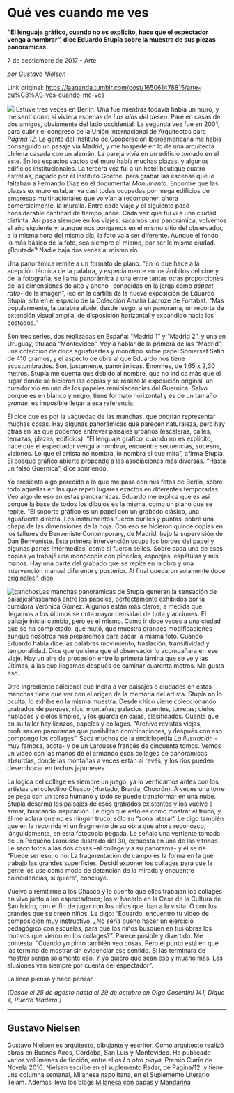 # Qué ves cuando me ves

**“El lenguaje gráfico, cuando no es explícito, hace que el espectador venga a nombrar”, dice Eduardo Stupía sobre la muestra de sus piezas panorámicas.**

7 de septiembre de 2017 - Arte

_por Gustavo Nielsen_

Link original: https://laagenda.tumblr.com/post/165061478815/arte-qu%C3%A9-ves-cuando-me-ves

![](https://64.media.tumblr.com/f8bc6105f7f98d1fff0e669f59e5afc8/tumblr_inline_pjzp5blNJU1t6q87u_500.jpg)
Estuve tres veces en Berlín. Una fue mientras todavía había un muro, y me sentí como si viviera escenas de *Las alas del deseo*. Paré en casas de dos amigos, obviamente del lado occidental. La segunda vez fue en 2001, para cubrir el congreso de la Unión Internacional de Arquitectos para *Página 12*. La gente del Instituto de Cooperación Iberoamericana me había conseguido un pasaje vía Madrid, y me hospedé en lo de una arquitecta chilena casada con un alemán. La pareja vivía en un edificio tomado en el este. En los espacios vacíos del muro había muchas plazas, y algunos edificios institucionales. La tercera vez fui a un hotel boutique cuatro estrellas, pagado por el Instituto Goethe, para grabar las escenas que le faltaban a Fernando Díaz en el documental *Monumento*. Encontré que las plazas ex muro estaban ya casi todas ocupadas por mega edificios de empresas multinacionales que volvían a recomponer, ahora comercialmente, la muralla. Entre cada viaje y el siguiente pasó considerable cantidad de tiempo, años. Cada vez que fui vi a una ciudad distinta. Así pasa siempre en los viajes: sacamos una panorámica, volvemos el año siguiente y, aunque nos pongamos en el mismo sitio del observador, a la misma hora del mismo día, la foto va a ser diferente. Aunque el fondo, lo más básico de la foto, sea siempre el mismo, por ser la misma ciudad. ¿Boutade? Nadie baja dos veces al mismo río. 

Una panorámica remite a un formato de plano. “En lo que hace a la acepción técnica de la palabra, y especialmente en los ámbitos del cine y de la fotografía, se llama panorámica a una entre tantas otras proporciones de las dimensiones de alto y ancho -conocidas en la jerga como *aspect ratio*- de la imagen”, leo en la cartilla de la nueva exposición de Eduardo Stupía, sita en el espacio de la Colección Amalia Lacroze de Fortabat. “Más popularmente, la palabra alude, desde luego, a un panorama, un recorte de extensión visual amplia, de disposición horizontal y expandido hacia los costados.” 

Son tres series, dos realizadas en España: “Madrid 1” y “Madrid 2”, y una en Uruguay, titulada “Montevideo”. Voy a hablar de la primera de las “Madrid”, una colección de doce aguafuertes y monotipo sobre papel Somerset Satín de 410 gramos, y el aspecto de obra al que Eduardo nos tiene acostumbrados. Son, justamente, panorámicas. Enormes, de 1,65 x 2,30 metros. Stupía me cuenta que debido al nombre, que no indica más que el lugar donde se hicieron las copias y se realizó la exposición original, un curador vio en uno de los papeles reminiscencias del Guernica. Salvo porque es en blanco y negro, tiene formato horizontal y es de un tamaño *grande*, es imposible llegar a esa referencia. 

Él dice que es por la vaguedad de las manchas, que podrían representar muchas cosas. Hay algunas panorámicas que parecen naturaleza, pero hay otras en las que podemos entrever paisajes urbanos (escaleras, calles, terrazas, plazas, edificios). “El lenguaje gráfico, cuando no es explícito, hace que el espectador venga a nombrar, encuentre secuencias, sucesos, visiones. Lo que el artista no nombra, lo nombra el que mira”, afirma Stupía. El bosque gráfico abierto propende a las asociaciones más diversas. “Hasta un falso Guernica”, dice sonriendo. 

Yo presiento algo parecido a lo que me pasa con mis fotos de Berlín, sobre todo aquellas en las que repetí lugares exactos en diferentes temporadas. Veo algo de eso en estas panorámicas. Eduardo me explica que es así porque la base de todos los dibujos es la misma, como un plano que se repite. “El soporte gráfico es un papel con un grabado clásico, una aguafuerte directa. Los instrumentos fueron buriles y puntas, sobre una chapa de las dimensiones de la hoja. Con eso se hicieron quince copias en los talleres de Benveniste Contemporary, de Madrid, bajo la supervisión de Dan Benveniste. Esta primera intervención ocupa los bordes del papel y algunas partes intermedias, como si fueran sellos. Sobre cada una de esas copias yo trabajé una monocopia con pinceles, esponjas, espátulas y mis manos. Hay una parte del grabado que se repite en la obra y una intervención manual diferente y posterior. Al final quedaron solamente doce originales”, dice. 

![ganchos](https://64.media.tumblr.com/8562ead1f2a602a9b07922b80f3a0f43/tumblr_inline_pjzp5bHQT11t6q87u_500.jpg)Las manchas panorámicas de Stupía generan la sensación de paisajesPaseamos entre los papeles, perfectamente exhibidos por la curadora Verónica Gómez. Algunos están más claros; a medida que llegamos a los últimos se nota mayor densidad de tinta y acciones. El paisaje inicial cambia, pero es el mismo. Como ir doce veces a una ciudad que se ha completado, que mutó, que muestra grandes modificaciones aunque nosotros nos preparemos para sacar la misma foto. Cuando Eduardo habla dice las palabras movimiento, traslación, transitividad y temporalidad. Dice que quisiera que el observador lo acompañara en ese viaje. Hay un aire de procesión entre la primera lámina que se ve y las últimas, a las que llegamos después de caminar cuarenta metros. Me gusta eso. 

Otro ingrediente adicional que incita a ver paisajes o ciudades en estas manchas tiene que ver con el origen de la memoria del artista. Stupía no lo oculta, lo exhibe en la misma muestra. Desde chico viene coleccionando grabados de parques, ríos, montañas; palacios, puentes, torretas; cielos nublados y cielos limpios, y los guarda en cajas, clasificados. Cuenta que en su taller hay lienzos, papeles y collages. “Archivo revistas viejas, profusas en panoramas que posibilitan combinaciones, y después con eso compongo los collages”. Saca muchos de la enciclopedia *La ilustración* -muy famosa, acota- y de un Larousse francés de cincuenta tomos. Vemos un video con las manos de él armando esos collages de panorámicas absurdas, donde las montañas a veces están al revés, y los ríos pueden desembocar en techos japoneses. 

La lógica del collage es siempre un juego: ya lo verificamos antes con los artistas del colectivo Chasco (Hurtado, Brarda, Chocrón). A veces una torre se pega con un torso humano y todo se puede transformar en una nube. Stupía desarma los paisajes de esos grabados existentes y los vuelve a armar, buscando inspiración. Le digo que esto es como mostrar el truco, y él me aclara que no es ningún truco, sólo su “zona lateral”. Le digo también que en la recorrida vi un fragmento de su obra que ahora reconozco, lánguidamente, en esta fotocopia pegada. Le señalo una vertiente tomada de un Pequeño Larousse Ilustrado del 30, expuesta en una de las vitrinas. Le saco fotos a las dos cosas –al collage y a su panorama- y él se ríe. “Puede ser eso, o no. La fragmentación de campo es la forma en la que trabajo las grandes superficies. Decidí exponer los collages para que la gente los use como modo de detención de la mirada y encuentre coincidencias, si quiere”, concluye. 

Vuelvo a remitirme a los Chasco y le cuento que ellos trabajan los collages en vivo junto a los espectadores; los vi hacerlo en la Casa de la Cultura de San Isidro, con el fin de jugar con los niños que iban a la visita. O con los grandes que se creen niños. Le digo: “Eduardo, encuentro tu video de composición muy instructivo. ¿No sería bueno hacer un ejercicio pedagógico con escuelas, para que los niños busquen en tus obras los motivos que vieron en los collages?”. Parece posible y divertido. Me contesta: “Cuando yo pinto también veo cosas. Pero el punto está en que las termino de mostrar sin evidenciar ese sentido. Si las terminara de mostrar serían solamente eso. Y yo quiero que sean eso y mucho más. Las alusiones van siempre por cuenta del espectador”. 

La línea piensa y hace pensar.

(*Desde el 25 de agosto hasta el 29 de octubre en Olga Cosentini 141, Dique 4, Puerto Madero.)*

  




---

 Gustavo Nielsen
----------------

 Gustavo Nielsen es arquitecto, dibujante y escritor. Como arquitecto realizó obras en Buenos Aires, Córdoba, San Luis y Montevideo. Ha publicado varios volúmenes de ficción, entre ellos *La otra playa*, Premio Clarín de Novela 2010. Nielsen escribe en el suplemento Radar, de Página/12, y tiene una columna semanal, Milanesa napolitana, en el Suplemento Literario Télam. Además lleva los blogs [Milanesa con papas](http://milanesaconpapas.blogspot.com.ar/) y [Mandarina](http://mandarinasdulces.blogspot.com.ar/)

